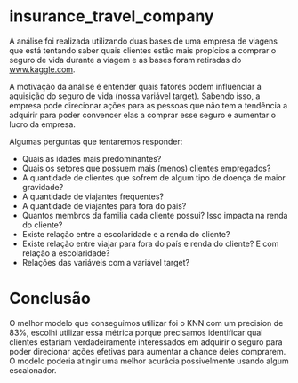 # insurance_travel_company

A análise foi realizada utilizando duas bases de uma empresa de viagens que está tentando saber quais clientes estão mais propícios a comprar o seguro de vida durante a viagem e as bases foram retiradas do www.kaggle.com.

A motivação da análise é entender quais fatores podem influenciar a aquisição do seguro de vida (nossa variável target). Sabendo isso, a empresa pode direcionar ações para as pessoas que não tem a tendência a adquirir para poder convencer elas a comprar esse seguro e aumentar o lucro da empresa.

Algumas perguntas que tentaremos responder:
* Quais as idades mais predominantes?
* Quais os setores que possuem mais (menos) clientes empregados?
* A quantidade de clientes que sofrem de algum tipo de doença de maior gravidade?
* A quantidade de viajantes frequentes?
* A quantidade de viajantes para fora do país?
* Quantos membros da familia cada cliente possui? Isso impacta na renda do cliente?
* Existe relação entre a escolaridade e a renda do cliente?
* Existe relação entre viajar para fora do país e renda do cliente? E com relação a escolaridade?
* Relações das variáveis com a variável target?

# Conclusão
O melhor modelo que conseguimos utilizar foi o KNN com um precision de 83%, escolhi utilizar essa métrica porque precisamos identificar qual clientes estariam verdadeiramente interessados em adquirir o seguro para poder direcionar ações efetivas para aumentar a chance deles comprarem. O modelo poderia atingir uma melhor acurácia possivelmente usando algum escalonador.
